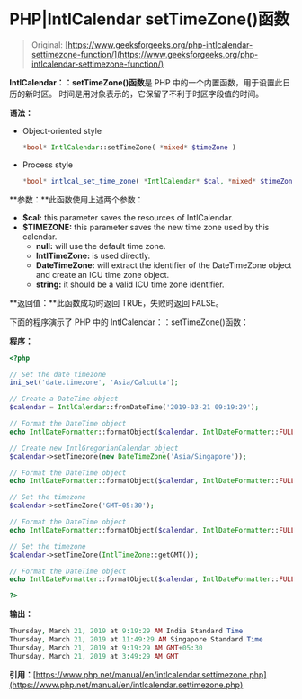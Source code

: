 # PHP|IntlCalendar setTimeZone()函数

> Original: [https://www.geeksforgeeks.org/php-intlcalendar-settimezone-function/](https://www.geeksforgeeks.org/php-intlcalendar-settimezone-function/)

**IntlCalendar：：setTimeZone()函数**是 PHP 中的一个内置函数，用于设置此日历的新时区。 时间是用对象表示的，它保留了不利于时区字段值的时间。

**语法：**

*   Object-oriented style

    ```php
    *bool* IntlCalendar::setTimeZone( *mixed* $timeZone )
    ```

*   Process style

    ```php
    *bool* intlcal_set_time_zone( *IntlCalendar* $cal, *mixed* $timeZone )
    ```

**参数：**此函数使用上述两个参数：

*   **$cal:** this parameter saves the resources of IntlCalendar.
*   **$TIMEZONE:** this parameter saves the new time zone used by this calendar.
    *   **null:** will use the default time zone.
    *   **IntlTimeZone:** is used directly.
    *   **DateTimeZone:** will extract the identifier of the DateTimeZone object and create an ICU time zone object.
    *   **string:** it should be a valid ICU time zone identifier.

**返回值：**此函数成功时返回 TRUE，失败时返回 FALSE。

下面的程序演示了 PHP 中的 IntlCalendar：：setTimeZone()函数：

**程序：**

```php
<?php

// Set the date timezone
ini_set('date.timezone', 'Asia/Calcutta');

// Create a DateTime object
$calendar = IntlCalendar::fromDateTime('2019-03-21 09:19:29');

// Format the DateTime object 
echo IntlDateFormatter::formatObject($calendar, IntlDateFormatter::FULL), "\n";

// Create new IntlGregorianCalendar object
$calendar->setTimezone(new DateTimeZone('Asia/Singapore')); 

// Format the DateTime object 
echo IntlDateFormatter::formatObject($calendar, IntlDateFormatter::FULL), "\n";

// Set the timezone
$calendar->setTimeZone('GMT+05:30');

// Format the DateTime object 
echo IntlDateFormatter::formatObject($calendar, IntlDateFormatter::FULL), "\n";

// Set the timezone
$calendar->setTimeZone(IntlTimeZone::getGMT());

// Format the DateTime object 
echo IntlDateFormatter::formatObject($calendar, IntlDateFormatter::FULL);

?>
```

**输出：**

```php
Thursday, March 21, 2019 at 9:19:29 AM India Standard Time
Thursday, March 21, 2019 at 11:49:29 AM Singapore Standard Time
Thursday, March 21, 2019 at 9:19:29 AM GMT+05:30
Thursday, March 21, 2019 at 3:49:29 AM GMT

```

**引用：**[https://www.php.net/manual/en/intlcalendar.settimezone.php](https://www.php.net/manual/en/intlcalendar.settimezone.php)